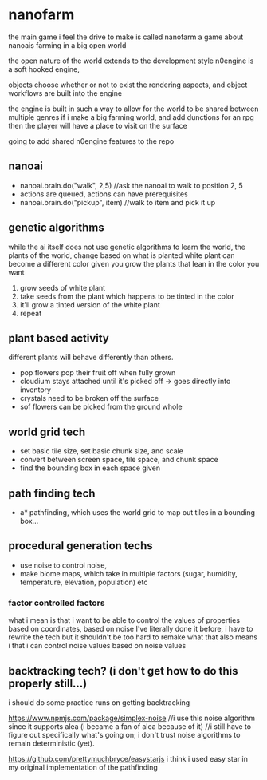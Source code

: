 # nanofarm
the main game i feel the drive to make is called nanofarm
a game about nanoais farming in a big open world

the open nature of the world extends to the development style
n0engine is a soft hooked engine, 

objects choose whether or not to exist
the rendering aspects, and object workflows are built into the engine

the engine is built in such a way to allow for the world to be shared between multiple genres
if i make a big farming world, and add dunctions for an rpg then 
the player will have a place to visit on the surface

going to add shared n0engine features to the repo

## nanoai 
   - nanoai.brain.do("walk", 2,5) //ask the nanoai to walk to position 2, 5
   - actions are queued, actions can have prerequisites
   - nanoai.brain.do("pickup", item) //walk to item and pick it up

## genetic algorithms
   while the ai itself does not use genetic algorithms to learn the world, 
   the plants of the world, change based on what is planted
   white plant can become a different color given you grow the plants that lean in the color you want
   1. grow seeds of white plant
   2. take seeds from the plant which happens to be tinted in the color
   3. it'll grow a tinted version of the white plant
   4. repeat 

## plant based activity
   different plants will behave differently than others.
   - pop flowers pop their fruit off when fully grown
   - cloudium stays attached until it's picked off -> goes directly into inventory
   - crystals need to be broken off the surface 
   - sof flowers can be picked from the ground whole

## world grid tech
   - set basic tile size, set basic chunk size, and scale
   - convert between screen space, tile space, and chunk space
   - find the bounding box in each space given

## path finding tech
   - a* pathfinding, which uses the world grid to map out tiles in a bounding box... 

## procedural generation techs
   - use noise to control noise, 
   - make biome maps, which take in multiple factors (sugar, humidity, temperature, elevation, population) etc   

### factor controlled factors
   what i mean is that i want to be able to control the values of properties based on coordinates, based on noise
   I've literally done it before, i have to rewrite the tech but it shouldn't be too hard to remake
   what that also means i that i can control noise values based on noise values

## backtracking tech? (i don't get how to do this properly still...)
   i should do some practice runs on getting backtracking

https://www.npmjs.com/package/simplex-noise 
//i use this noise algorithm since it supports alea (i became a fan of alea because of it)
//i still have to figure out specifically what's going on; i don't trust noise algorithms to remain deterministic (yet).

https://github.com/prettymuchbryce/easystarjs
i think i used easy star in my original implementation of the pathfinding

